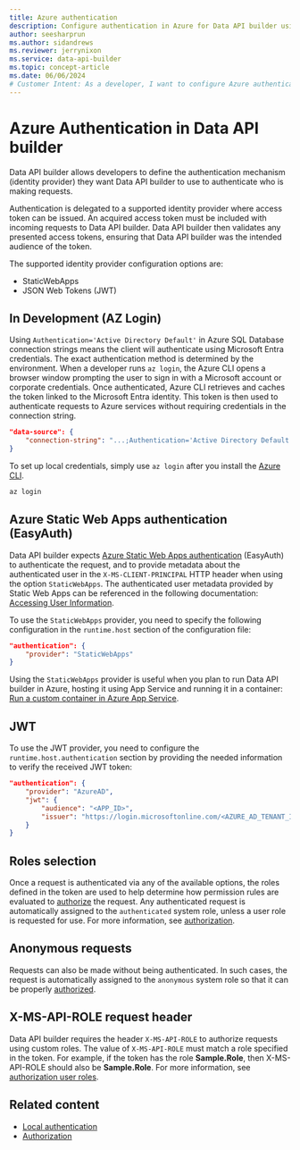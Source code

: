 ```yaml
---
title: Azure authentication
description: Configure authentication in Azure for Data API builder using Microsoft Entra ID and various authentication methods/providers.
author: seesharprun
ms.author: sidandrews
ms.reviewer: jerrynixon
ms.service: data-api-builder
ms.topic: concept-article
ms.date: 06/06/2024
# Customer Intent: As a developer, I want to configure Azure authentication, so that I can authenticate in the Azure environment.
---
```


# Azure Authentication in Data API builder

Data API builder allows developers to define the authentication mechanism (identity provider) they want Data API builder to use to authenticate who is making requests.

Authentication is delegated to a supported identity provider where access token can be issued. An acquired access token must be included with incoming requests to Data API builder. Data API builder then validates any presented access tokens, ensuring that Data API builder was the intended audience of the token.

The supported identity provider configuration options are:

- StaticWebApps
- JSON Web Tokens (JWT)

## In Development (AZ Login)

Using `Authentication='Active Directory Default'` in Azure SQL Database connection strings means the client will authenticate using Microsoft Entra credentials. The exact authentication method is determined by the environment. When a developer runs `az login`, the Azure CLI opens a browser window prompting the user to sign in with a Microsoft account or corporate credentials. Once authenticated, Azure CLI retrieves and caches the token linked to the Microsoft Entra identity. This token is then used to authenticate requests to Azure services without requiring credentials in the connection string.

```json
"data-source": {
    "connection-string": "...;Authentication='Active Directory Default';"
}
```

To set up local credentials, simply use `az login` after you install the [Azure CLI](/cli/azure/authenticate-azure-cli). 

```bash
az login
```

## Azure Static Web Apps authentication (EasyAuth)

Data API builder expects [Azure Static Web Apps authentication](https://review.learn.microsoft.com/en-us/azure/static-web-apps/authentication-authorization?branch=main) (EasyAuth) to authenticate the request, and to provide metadata about the authenticated user in the `X-MS-CLIENT-PRINCIPAL` HTTP header when using the option `StaticWebApps`. The authenticated user metadata provided by Static Web Apps can be referenced in the following documentation: [Accessing User Information](/azure/static-web-apps/user-information?tabs=csharp).

To use the `StaticWebApps` provider, you need to specify the following configuration in the `runtime.host` section of the configuration file:

```json
"authentication": {
    "provider": "StaticWebApps"
}
```

Using the `StaticWebApps` provider is useful when you plan to run Data API builder in Azure, hosting it using App Service and running it in a container: [Run a custom container in Azure App Service](/azure/app-service/quickstart-custom-container?tabs=dotnet&pivots=container-linux-vscode).

## JWT

To use the JWT provider, you need to configure the `runtime.host.authentication` section by providing the needed information to verify the received JWT token:

```json
"authentication": {
    "provider": "AzureAD",
    "jwt": {
        "audience": "<APP_ID>",
        "issuer": "https://login.microsoftonline.com/<AZURE_AD_TENANT_ID>/v2.0"
    }
}
```

## Roles selection

Once a request is authenticated via any of the available options, the roles defined in the token are used to help determine how permission rules are evaluated to [authorize](authorization.md) the request. Any authenticated request is automatically assigned to the `authenticated` system role, unless a user role is requested for use. For more information, see [authorization](authorization.md).

## Anonymous requests

Requests can also be made without being authenticated. In such cases, the request is automatically assigned to the `anonymous` system role so that it can be properly [authorized](authorization.md).

## X-MS-API-ROLE request header

Data API builder requires the header `X-MS-API-ROLE` to authorize requests using custom roles. The value of `X-MS-API-ROLE` must match a role specified in the token. For example, if the token has the role **Sample.Role**, then X-MS-API-ROLE should also be **Sample.Role**. For more information, see [authorization user roles](./authorization.md#user-roles).

## Related content

- [Local authentication](authentication-local.md)
- [Authorization](authorization.md)
